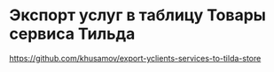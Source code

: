 Экспорт услуг в таблицу Товары сервиса Тильда
=============================================

https://github.com/khusamov/export-yclients-services-to-tilda-store